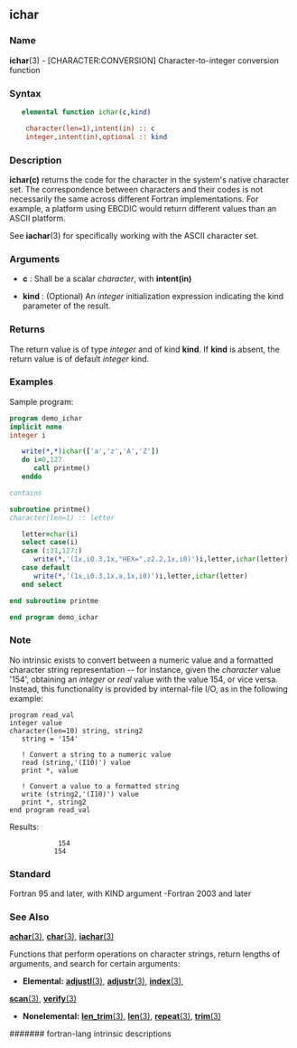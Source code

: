 ## ichar
### __Name__

__ichar__(3) - \[CHARACTER:CONVERSION\] Character-to-integer conversion function


### __Syntax__
```fortran
   elemental function ichar(c,kind)

    character(len=1),intent(in) :: c
    integer,intent(in),optional :: kind
```
### __Description__

__ichar(c)__ returns the code for the character in the system's native
character set. The correspondence between characters and their codes is
not necessarily the same across different Fortran implementations. For
example, a platform using EBCDIC would return different values than an
ASCII platform.

See __iachar__(3) for specifically working with the ASCII character
set.

### __Arguments__

  - __c__
    : Shall be a scalar _character_, with __intent(in)__

  - __kind__
    : (Optional) An _integer_ initialization expression indicating the kind
    parameter of the result.

### __Returns__

The return value is of type _integer_ and of kind __kind__. If __kind__ is absent,
the return value is of default _integer_ kind.

### __Examples__

Sample program:

```fortran
program demo_ichar
implicit none
integer i

   write(*,*)ichar(['a','z','A','Z'])
   do i=0,127
      call printme()
   enddo

contains

subroutine printme()
character(len=1) :: letter

   letter=char(i)
   select case(i)
   case (:31,127:)
      write(*,'(1x,i0.3,1x,"HEX=",z2.2,1x,i0)')i,letter,ichar(letter)
   case default
      write(*,'(1x,i0.3,1x,a,1x,i0)')i,letter,ichar(letter)
   end select

end subroutine printme

end program demo_ichar
```

### __Note__

No intrinsic exists to convert between a numeric value and a formatted
character string representation -- for instance, given the _character_
value '154', obtaining an _integer_ or _real_ value with the value 154, or
vice versa. Instead, this functionality is provided by internal-file
I/O, as in the following example:

```
program read_val
integer value
character(len=10) string, string2
   string = '154'

   ! Convert a string to a numeric value
   read (string,'(I10)') value
   print *, value

   ! Convert a value to a formatted string
   write (string2,'(I10)') value
   print *, string2
end program read_val
```
  Results:
```text
            154
           154
```

### __Standard__

Fortran 95 and later, with KIND argument -Fortran 2003 and later

### __See Also__

[__achar__(3)](ACHAR),
[__char__(3)](CHAR),
[__iachar__(3)](IACHAR)

Functions that perform operations on character strings, return lengths
of arguments, and search for certain arguments:

  - __Elemental:__
 [__adjustl__(3)](ADJUSTL),
 [__adjustr__(3)](ADJUSTR),
 [__index__(3)](INDEX),

 [__scan__(3)](SCAN),
 [__verify__(3)](VERIFY)

  - __Nonelemental:__
 [__len\_trim__(3)](LEN_TRIM),
 [__len__(3)](LEN),
 [__repeat__(3)](REPEAT),
 [__trim__(3)](TRIM)

####### fortran-lang intrinsic descriptions
